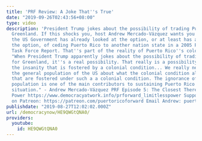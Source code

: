 ```yaml
---
title: 'PRF Review: A Joke That''s True'
date: "2019-09-26T02:43:56+08:00"
type: video
description: 'President Trump jokes about the possibility of trading Puerto Rico for
  Greenland. If this shocks you, host Andrew Mercado-Vázquez wants you to know that
  the US Government has already looked at the option, or at least has acknowledged
  the option, of ceding Puerto Rico to another nation state in a 2005 Presidential
  Task Force Report. That''s part of the reality of Puerto Rico''s colonial condition.
  "When President Trump apparently jokes about the possibility of trading Puerto Rico
  for Greenland, it''s a real possibility. That really is a possibility and that is
  the insanity that is fostered by a colonial condition... We really need to inform
  the general population of the US about what the colonial condition allows, the injustices
  that are fostered under such a a colonial condition. The ignorance of the US voting
  population is one of the main contributors to sustaining Puerto Rico''s colonial
  situation." - Andrew Mercado-Vázquez PRF Episode 5: The Closest There Is To Limitless
  Power https://www.democracyatwork.info/prforward_limitlesspower Support PRF Reviews
  on Patreon: https://patreon.com/puertoricoforward Email Andrew: puertoricoforward@gmail.com'
publishdate: "2019-08-27T12:02:02.000Z"
url: /democracynow/HE9QWGtQNA0/
providers:
  youtube:
    id: HE9QWGtQNA0
---
```


